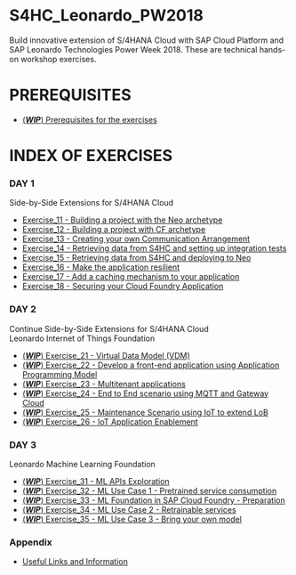 # S4HC\_Leonardo\_PW2018
Build innovative extension of S/4HANA Cloud with SAP Cloud Platform and SAP Leonardo Technologies Power Week 2018. These are technical hands-on workshop exercises.


# PREREQUISITES

- [(***WIP***) Prerequisites for the exercises](Prerequisites/Prerequisites.md)

# INDEX OF EXERCISES 

### DAY 1
Side-by-Side Extensions for S/4HANA Cloud

- [Exercise\_11 - Building a project with the Neo archetype](Day1/Exercise_11/Exercise_11.md)
- [Exercise\_12 - Building a project with CF archetype](Day1/Exercise_12/Exercise_12.md)
- [Exercise\_13 - Creating your own Communication Arrangement](Day1/Exercise_13/Exercise_13.md)
- [Exercise\_14 - Retrieving data from S4HC and setting up integration tests](Day1/Exercise_14/Exercise_14.md)
- [Exercise\_15 - Retrieving data from S4HC and deploying to Neo](Day1/Exercise_15/Exercise_15.md)
- [Exercise\_16 - Make the application resilient](Day1/Exercise_16/Exercise_16.md)
- [Exercise\_17 - Add a caching mechanism to your application](Day1/Exercise_17/Exercise_17.md)
- [Exercise\_18 - Securing your Cloud Foundry Application](Day1/Exercise_18/Exercise_18.md)



### DAY 2
Continue Side-by-Side Extensions for S/4HANA Cloud  
Leonardo Internet of Things Foundation

- [(***WIP***) Exercise\_21 - Virtual Data Model (VDM)](Day2/Exercise_21/Exercise_21.md)
- [(***WIP***) Exercise\_22 - Develop a front-end application using Application Programming Model](Day2/Exercise_110/Exercise_22.md)
- [(***WIP***) Exercise\_23 - Multitenant applications](Day2/Exercise_23/Exercise_23.md)
- [(***WIP***) Exercise\_24 - End to End scenario using MQTT and Gateway Cloud](Day2/Exercise_24/Exercise_24.md)
- [(***WIP***) Exercise\_25 - Maintenance Scenario using IoT to extend LoB](Day2/Exercise_25/Exercise_25.md)
- [(***WIP***) Exercise\_26 - IoT Application Enablement](Day2/Exercise_26/Exercise_26.md)

### DAY 3
Leonardo Machine Learning Foundation

- [(***WIP***) Exercise\_31 - ML APIs Exploration](Day3/Exercise_31/Exercise_31.md)
- [(***WIP***) Exercise\_32 - ML Use Case 1 - Pretrained service consumption](Day3/Exercise_32/Exercise_32.md)
- [(***WIP***) Exercise\_33 - ML Foundation in SAP Cloud Foundry - Preparation](Day3/Exercise_33/Exercise_33.md)
- [(***WIP***) Exercise\_34 - ML Use Case 2 - Retrainable services](Day3/Exercise_34/Exercise_34.md)
- [(***WIP***) Exercise\_35 - ML Use Case 3 - Bring your own model](Day3/Exercise_35/Exercise_35.md)

### Appendix
- [Useful Links and Information](Appendix/useful_info.md)